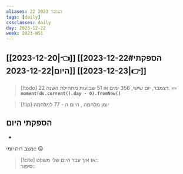 ```yaml
---
aliases: 22 דצמבר 2023
tags: [daily]
cssclasses: daily
day: 2023-12-22
week: 2023-W51
---
```


## [[2023-12-20|👈]] [[2023-12-22#הספקתי היום|2023-12-22]] [[2023-12-23|👉]]

> [!todo]  22 דצמבר, יום שישי, 356 ימים או 51 שבועות מתחילת השנה. **`== moment(dv.current().day - 0).fromNow()`**

> [!tip]  יומן מלחמה , היום ה - 77 למלחמה

## הספקתי היום 
- 

מצב רוח יומי:: 😑

> [!cite] אז איך עבר היום שלי 
משפט::  
סיפור::



